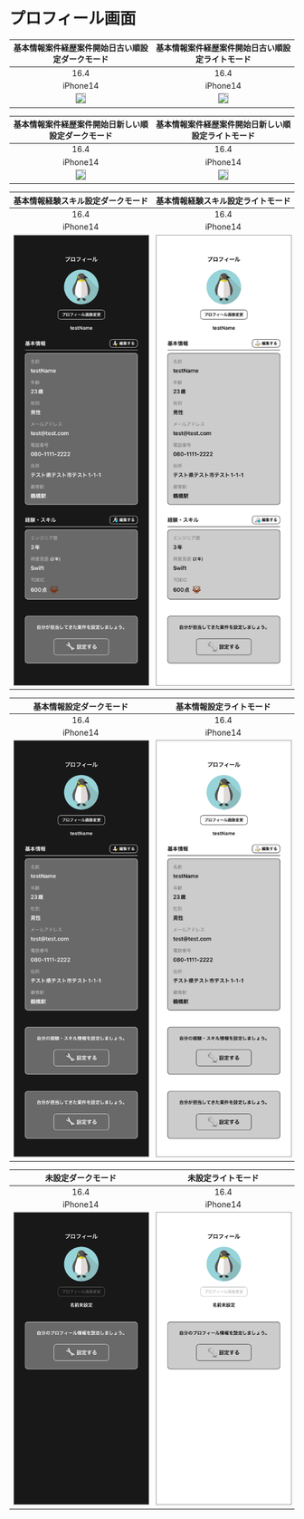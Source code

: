 # プロフィール画面

|基本情報案件経歴案件開始日古い順設定ダークモード|基本情報案件経歴案件開始日古い順設定ライトモード|
|:---:|:---:|
|16.4|16.4|
|iPhone14|iPhone14|
|<img src='../ReferenceImages_64/プロフィール画面/testProfileListViewController_基本情報_案件経歴_案件開始日古い順設定_ダークモード_iPhone_16_4_390x844@3x.png' width='250' style='border: 1px solid #999' />|<img src='../ReferenceImages_64/プロフィール画面/testProfileListViewController_基本情報_案件経歴_案件開始日古い順設定_ライトモード_iPhone_16_4_390x844@3x.png' width='250' style='border: 1px solid #999' />|

|基本情報案件経歴案件開始日新しい順設定ダークモード|基本情報案件経歴案件開始日新しい順設定ライトモード|
|:---:|:---:|
|16.4|16.4|
|iPhone14|iPhone14|
|<img src='../ReferenceImages_64/プロフィール画面/testProfileListViewController_基本情報_案件経歴_案件開始日新しい順設定_ダークモード_iPhone_16_4_390x844@3x.png' width='250' style='border: 1px solid #999' />|<img src='../ReferenceImages_64/プロフィール画面/testProfileListViewController_基本情報_案件経歴_案件開始日新しい順設定_ライトモード_iPhone_16_4_390x844@3x.png' width='250' style='border: 1px solid #999' />|

|基本情報経験スキル設定ダークモード|基本情報経験スキル設定ライトモード|
|:---:|:---:|
|16.4|16.4|
|iPhone14|iPhone14|
|<img src='../ReferenceImages_64/プロフィール画面/testProfileListViewController_基本情報_経験スキル設定_ダークモード_iPhone_16_4_390x844@3x.png' width='250' style='border: 1px solid #999' />|<img src='../ReferenceImages_64/プロフィール画面/testProfileListViewController_基本情報_経験スキル設定_ライトモード_iPhone_16_4_390x844@3x.png' width='250' style='border: 1px solid #999' />|

|基本情報設定ダークモード|基本情報設定ライトモード|
|:---:|:---:|
|16.4|16.4|
|iPhone14|iPhone14|
|<img src='../ReferenceImages_64/プロフィール画面/testProfileListViewController_基本情報設定_ダークモード_iPhone_16_4_390x844@3x.png' width='250' style='border: 1px solid #999' />|<img src='../ReferenceImages_64/プロフィール画面/testProfileListViewController_基本情報設定_ライトモード_iPhone_16_4_390x844@3x.png' width='250' style='border: 1px solid #999' />|

|未設定ダークモード|未設定ライトモード|
|:---:|:---:|
|16.4|16.4|
|iPhone14|iPhone14|
|<img src='../ReferenceImages_64/プロフィール画面/testProfileListViewController_未設定_ダークモード_iPhone_16_4_390x844@3x.png' width='250' style='border: 1px solid #999' />|<img src='../ReferenceImages_64/プロフィール画面/testProfileListViewController_未設定_ライトモード_iPhone_16_4_390x844@3x.png' width='250' style='border: 1px solid #999' />|

